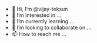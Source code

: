 - 👋 Hi, I’m @vijay-teksun
- 👀 I’m interested in ...
- 🌱 I’m currently learning ...
- 💞️ I’m looking to collaborate on ...
- 📫 How to reach me ...

<!---
vijay-teksub/vijay-teksun is a ✨ special ✨ repository because its `README.md` (this file) appears on your GitHub profile.
You can click the Preview link to take a look at your changes.
--->
